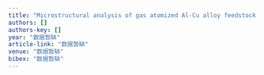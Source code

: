 ```yaml
---
title: "Microstructural analysis of gas atomized Al-Cu alloy feedstock powders for cold spray deposition"
authors: []
authors-key: []
year: "数据暂缺"
article-link: "数据暂缺"
venue: "数据暂缺"
bibex: "数据暂缺"
---
```

